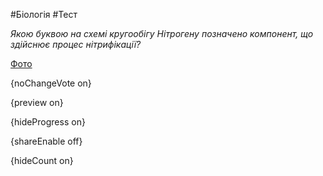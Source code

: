 #Біологія #Тест

*Якою буквою на схемі кругообігу Нітрогену позначено компонент, що здійснює процес нітрифікації?*

[Фото](https://zno.osvita.ua//doc/images/znotest/23/2369/bio-prob-2012_49_2369.jpg)

{noChangeVote on}

{preview on}

{hideProgress on}

{shareEnable off}

{hideCount on}

